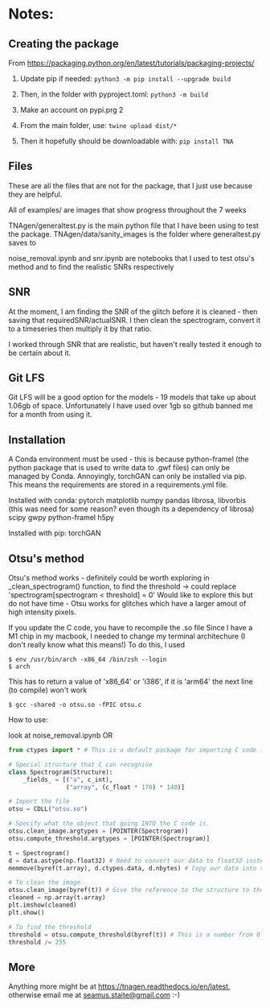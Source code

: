 
# Notes:

## Creating the package
From https://packaging.python.org/en/latest/tutorials/packaging-projects/

1) Update pip if needed:
```python3 -m pip install --upgrade build```

2) Then, in the folder with pyproject.toml:
```python3 -m build```

3) Make an account on pypi.prg
2
4) From the main folder, use: 
```twine upload dist/* ```

5) Then it hopefully should be downloadable with: ```pip install TNA```


## Files
These are all the files that are not for the package, that I just use because they are helpful.

All of examples/ are images that show progress throughout the 7 weeks

TNAgen/generaltest.py  is the main python file that I have been using to test the package.
TNAgen/data/sanity_images is the folder where generaltest.py saves to

noise_removal.ipynb and snr.ipynb are notebooks that I used to test otsu's method and to find the realistic SNRs respectively 


## SNR
At the moment, I am finding the SNR of the glitch before it is cleaned - then saving that requiredSNR/actualSNR. I then clean the spectrogram, convert it to a timeseries then
multiply it by that ratio. 

I worked through SNR that are realistic, but haven't really tested it enough to be certain about it.

## Git LFS
Git LFS will be a good option for the models - 19 models that take up about 1.06gb of space. Unfortunately I have used over 1gb so github banned me for a month from using it.

## Installation
A Conda environment must be used - this is because python-framel (the python package that is used to write data to .gwf files) can only be managed by Conda. 
Annoyingly, torchGAN can only be installed via pip. This means the requirements are stored in a requirements.yml file. 

Installed with conda:
pytorch
matplotlib
numpy
pandas
librosa, libvorbis (this was need for some reason? even though its a dependency of librosa)
scipy
gwpy
python-framel
h5py

Installed with pip:
torchGAN

## Otsu's method
Otsu's method works - definitely could be worth exploring in _clean_spectrogram() function, to find the threshold -> could replace 'spectrogram[spectrogram < threshold] = 0'
Would like to explore this but do not have time - Otsu works for glitches which have a larger amout of high intensity pixels. 

If you update the C code, you have to recompile the .so file
Since I have a M1 chip in my macbook, I needed to change my terminal architechure (I don't really know what this means!)
To do this, I used
```console
$ env /usr/bin/arch -x86_64 /bin/zsh --login
$ arch
```
This has to return a value of 'x86_64' or 'i386', if it is 'arm64' the next line (to compile) won't work
```console
$ gcc -shared -o otsu.so -fPIC otsu.c
```

How to use: 

look at noise_removal.ipynb
OR 
```python
from ctypes import * # This is a default package for importing C code into python

# Special structure that C can recognise
class Spectrogram(Structure):
    _fields_ = [("a", c_int),
                ("array", (c_float * 170) * 140)]

# Import the file
otsu = CDLL("otsu.so")

# Specify what the object that going INTO the C code is.
otsu.clean_image.argtypes = [POINTER(Spectrogram)]
otsu.compute_threshold.argtypes = [POINTER(Spectrogram)]

t = Spectrogram()
d = data.astype(np.float32) # Need to convert our data to float32 instead of float64
memmove(byref(t.array), d.ctypes.data, d.nbytes) # Copy our data into the Spectrogram structure, by memory allocation (this is much faster than two for loops)

# To clean the image
otsu.clean_image(byref(t)) # Give the reference to the structure to the 'clean_image' function - it mutates t.array, so we don't need a return value.
cleaned = np.array(t.array)
plt.imshow(cleaned)
plt.show()

# To find the threshold
threshold = otsu.compute_threshold(byref(t)) # This is a number from 0 to 255, so scale it to [0, 1]
threshold /= 255
```

## More

Anything more might be at https://tnagen.readthedocs.io/en/latest, otherwise email me at seamus.staite@gmail.com :-)